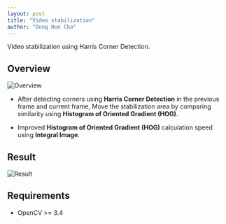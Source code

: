 ```yaml
---
layout: post
title: "Video stabilization"
author: "Dong Hun Cho"
---
```


Video stabilization using Harris Corner Detection.

## Overview
![Overview](https://github.com/johun204/Video-stabilization/raw/main/media/image1.gif)

 * After detecting corners using **Harris Corner Detection** in the previous frame and current frame,
 Move the stabilization area by comparing similarity using **Histogram of Oriented Gradient (HOG)**.

 * Improved **Histogram of Oriented Gradient (HOG)** calculation speed using **Integral Image**.

## Result
![Result](https://github.com/johun204/Video-stabilization/raw/main/media/image2.gif)

## Requirements

* OpenCV >= 3.4
